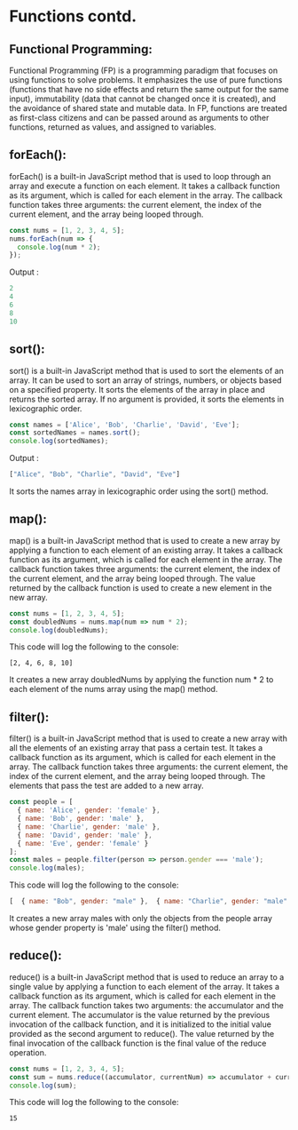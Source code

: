 # Functions contd.

## Functional Programming:
Functional Programming (FP) is a programming paradigm that focuses on using functions to solve problems. It emphasizes the use of pure functions (functions that have no side effects and return the same output for the same input), immutability (data that cannot be changed once it is created), and the avoidance of shared state and mutable data. In FP, functions are treated as first-class citizens and can be passed around as arguments to other functions, returned as values, and assigned to variables.

## forEach():
forEach() is a built-in JavaScript method that is used to loop through an array and execute a function on each element. It takes a callback function as its argument, which is called for each element in the array. The callback function takes three arguments: the current element, the index of the current element, and the array being looped through.

```js
const nums = [1, 2, 3, 4, 5];
nums.forEach(num => {
  console.log(num * 2);
});

```

Output :

```js
2
4
6
8
10

```

## sort():
sort() is a built-in JavaScript method that is used to sort the elements of an array. It can be used to sort an array of strings, numbers, or objects based on a specified property. It sorts the elements of the array in place and returns the sorted array. If no argument is provided, it sorts the elements in lexicographic order.

```js
const names = ['Alice', 'Bob', 'Charlie', 'David', 'Eve'];
const sortedNames = names.sort();
console.log(sortedNames);

```
Output : 

```js
["Alice", "Bob", "Charlie", "David", "Eve"]

```
It sorts the names array in lexicographic order using the sort() method.

## map():
map() is a built-in JavaScript method that is used to create a new array by applying a function to each element of an existing array. It takes a callback function as its argument, which is called for each element in the array. The callback function takes three arguments: the current element, the index of the current element, and the array being looped through. The value returned by the callback function is used to create a new element in the new array.

```js
const nums = [1, 2, 3, 4, 5];
const doubledNums = nums.map(num => num * 2);
console.log(doubledNums);

```
This code will log the following to the console:

```
[2, 4, 6, 8, 10]
```
It creates a new array doubledNums by applying the function num * 2 to each element of the nums array using the map() method.

## filter():
filter() is a built-in JavaScript method that is used to create a new array with all the elements of an existing array that pass a certain test. It takes a callback function as its argument, which is called for each element in the array. The callback function takes three arguments: the current element, the index of the current element, and the array being looped through. The elements that pass the test are added to a new array.

```js
const people = [
  { name: 'Alice', gender: 'female' },
  { name: 'Bob', gender: 'male' },
  { name: 'Charlie', gender: 'male' },
  { name: 'David', gender: 'male' },
  { name: 'Eve', gender: 'female' }
];
const males = people.filter(person => person.gender === 'male');
console.log(males);
```

This code will log the following to the console:

```js
[  { name: "Bob", gender: "male" },  { name: "Charlie", gender: "male" },  { name: "David", gender: "male" }]
```

It creates a new array males with only the objects from the people array whose gender property is 'male' using the filter() method.
## reduce():
reduce() is a built-in JavaScript method that is used to reduce an array to a single value by applying a function to each element of the array. It takes a callback function as its argument, which is called for each element in the array. The callback function takes two arguments: the accumulator and the current element. The accumulator is the value returned by the previous invocation of the callback function, and it is initialized to the initial value provided as the second argument to reduce(). The value returned by the final invocation of the callback function is the final value of the reduce operation.

```js
const nums = [1, 2, 3, 4, 5];
const sum = nums.reduce((accumulator, currentNum) => accumulator + currentNum, 0);
console.log(sum);

```

This code will log the following to the console:

```
15
```
